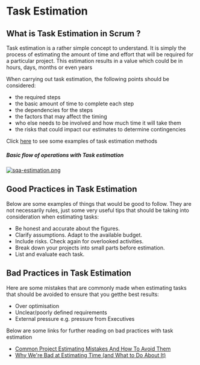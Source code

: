# Task Estimation

## What is Task Estimation in Scrum ?

Task estimation is a rather simple concept to understand. It is simply the process of estimating the amount of time and effort that will be required for a particular project. This estimation results in a value which could be in hours, days, months or even years

When carrying out task estimation, the following points should be considered:

- the required steps
- the basic amount of time to complete each step
- the dependencies for the steps
- the factors that may affect the timing
- who else needs to be involved and how much time it will take them
- the risks that could impact our estimates to determine contingencies

Click [here](https://www.knowledgehut.com/blog/agile/top-5-scrum-estimation-techniques-find-your-best-fit)
 to see some examples of task estimation methods
##### Basic flow of operations with Task estimation
[![sqa-estimation.png](https://i.postimg.cc/gj4tYmQF/sqa-estimation.png)](https://postimg.cc/K3kDfSmJ)


 ## Good Practices in Task Estimation
 Below are some examples of things that would be good to follow. They are not necessarily rules, just some very useful tips that should be taking into consideration when estimating tasks:
- Be honest and accurate about the figures.
- Clarify assumptions. 
Adapt to the available budget. 
- Include risks. 
Check again for overlooked activities. 
- Break down your projects into small parts before estimation.
- List and evaluate each task.

## Bad Practices in Task Estimation
Here are some mistakes that are commonly made when estimating tasks that should be avoided to ensure that you getthe best results:
- Over optimisation
- Unclear/poorly defined requirements
- External pressure e.g. pressure from Executives

Below are some links for further reading on bad practices with task estimation

- [Common Project Estimating Mistakes And How To Avoid Them](https://www.maestrocr.com/blog/common-project-estimating-mistakes-and-how-to-avoid-them)
- [Why We're Bad at Estimating Time (and What to Do About It)](https://zapier.com/blog/how-to-estimate-time/)

